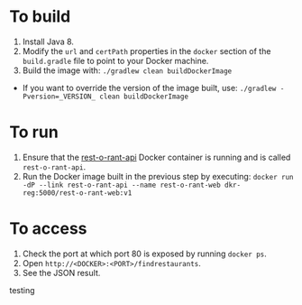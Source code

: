 # To build

1. Install Java 8.
1. Modify the `url` and `certPath` properties in the `docker` section of the `build.gradle` file to point to your Docker machine.
1. Build the image with: `./gradlew clean buildDockerImage`
  * If you want to override the version of the image built, use: `./gradlew -Pversion=_VERSION_ clean buildDockerImage`

# To run

1. Ensure that the  [rest-o-rant-api](https://github.com/xebialabs/rest-o-rant-api) Docker container is running and is called `rest-o-rant-api`.
1. Run the Docker image built in the previous step by executing: `docker run -dP --link rest-o-rant-api --name rest-o-rant-web dkr-reg:5000/rest-o-rant-web:v1`

# To access

1. Check the port at which port 80 is exposed by running `docker ps`.
1. Open `http://<DOCKER>:<PORT>/findrestaurants`.
1. See the JSON result.

testing
